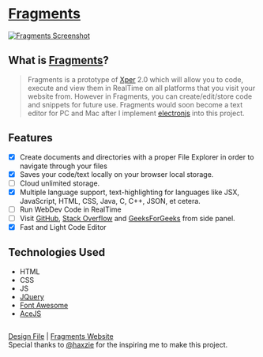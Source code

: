 # [Fragments](https://fragmentsbycoder.netlify.app)
[![Fragments Screenshot](https://dev-to-uploads.s3.amazonaws.com/i/1eg7f7zhkfpq3l676hlw.png)](https://fragmentsbycoder.netlify.app)

## What is [Fragments](https://fragmentsbycoder.netlify.app)?

>Fragments is a prototype of [Xper](https://github.com/Jaagrav/Xper) 2.0 which will allow you to code, execute and view them in RealTime on all platforms
that you visit your website from. 
However in Fragments, you can create/edit/store code and snippets for future use. Fragments would soon become a text editor for PC and Mac after 
I implement [electronjs](https://github.com/electron/electron) into this project.

## Features
- [x] Create documents and directories with a proper File Explorer in order to navigate through your files
- [x] Saves your code/text locally on your browser local storage. 
- [ ] Cloud unlimited storage.
- [x] Multiple language support, text-highlighting for languages like JSX, JavaScript, HTML, CSS, Java, C, C++, JSON, et cetera.
- [ ] Run WebDev Code in RealTime
- [ ] Visit [GitHub](https://github.com), [Stack Overflow](https://stackoverflow.com) and [GeeksForGeeks](https://www.geeksforgeeks.org) from side panel.
- [x] Fast and Light Code Editor

## Technologies Used
- HTML
- CSS
- JS
- [JQuery](https://code.jquery.com)
- [Font Awesome](https://fontawesome.com)
- [AceJS](https://ace.c9.io)

##

[Design File](https://www.figma.com/file/YPykm176OSy7rBRm1obGs3/Fragments?node-id=0%3A1) | [Fragments Website](https://fragmentsbycoder.netlify.app)<br>
Special thanks to [@haxzie](https://github.com/haxzie) for the inspiring me to make this project.

